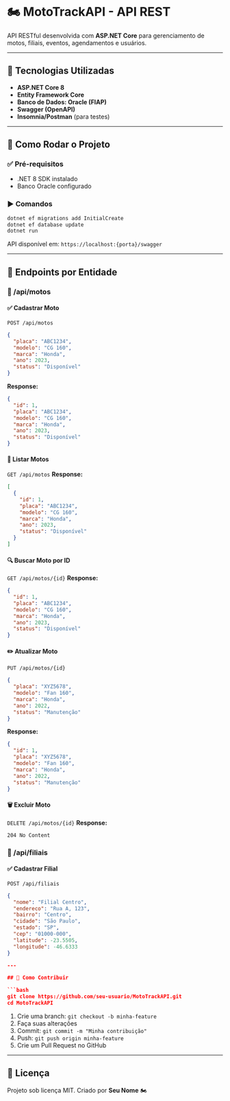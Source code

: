 # 🏍️ MotoTrackAPI - API REST

API RESTful desenvolvida com **ASP.NET Core** para gerenciamento de motos, filiais, eventos, agendamentos e usuários.

---

## 📌 Tecnologias Utilizadas

* **ASP.NET Core 8**
* **Entity Framework Core**
* **Banco de Dados: Oracle (FIAP)**
* **Swagger (OpenAPI)**
* **Insomnia/Postman** (para testes)

---

## 🚀 Como Rodar o Projeto

### ✅ Pré-requisitos

* .NET 8 SDK instalado
* Banco Oracle configurado

### ▶️ Comandos

```bash
dotnet ef migrations add InitialCreate
dotnet ef database update
dotnet run
```

API disponível em: `https://localhost:{porta}/swagger`

---

## 🔻 Endpoints por Entidade

### 🛵 /api/motos

#### ✅ Cadastrar Moto

`POST /api/motos`

```json
{
  "placa": "ABC1234",
  "modelo": "CG 160",
  "marca": "Honda",
  "ano": 2023,
  "status": "Disponível"
}
```

**Response:**

```json
{
  "id": 1,
  "placa": "ABC1234",
  "modelo": "CG 160",
  "marca": "Honda",
  "ano": 2023,
  "status": "Disponível"
}
```

#### 🔎 Listar Motos

`GET /api/motos`
**Response:**

```json
[
  {
    "id": 1,
    "placa": "ABC1234",
    "modelo": "CG 160",
    "marca": "Honda",
    "ano": 2023,
    "status": "Disponível"
  }
]
```

#### 🔍 Buscar Moto por ID

`GET /api/motos/{id}`
**Response:**

```json
{
  "id": 1,
  "placa": "ABC1234",
  "modelo": "CG 160",
  "marca": "Honda",
  "ano": 2023,
  "status": "Disponível"
}
```

#### ✏️ Atualizar Moto

`PUT /api/motos/{id}`

```json
{
  "placa": "XYZ5678",
  "modelo": "Fan 160",
  "marca": "Honda",
  "ano": 2022,
  "status": "Manutenção"
}
```

**Response:**

```json
{
  "id": 1,
  "placa": "XYZ5678",
  "modelo": "Fan 160",
  "marca": "Honda",
  "ano": 2022,
  "status": "Manutenção"
}
```

#### 🗑️ Excluir Moto

`DELETE /api/motos/{id}`
**Response:**

```
204 No Content
```
### 🏢 /api/filiais

#### ✅ Cadastrar Filial
`POST /api/filiais`

```json
{
  "nome": "Filial Centro",
  "endereco": "Rua A, 123",
  "bairro": "Centro",
  "cidade": "São Paulo",
  "estado": "SP",
  "cep": "01000-000",
  "latitude": -23.5505,
  "longitude": -46.6333
}

---

## 📌 Como Contribuir

```bash
git clone https://github.com/seu-usuario/MotoTrackAPI.git
cd MotoTrackAPI
```

1. Crie uma branch: `git checkout -b minha-feature`
2. Faça suas alterações
3. Commit: `git commit -m "Minha contribuição"`
4. Push: `git push origin minha-feature`
5. Crie um Pull Request no GitHub

---

## 🪪 Licença

Projeto sob licença MIT. Criado por **Seu Nome** 🏍️
